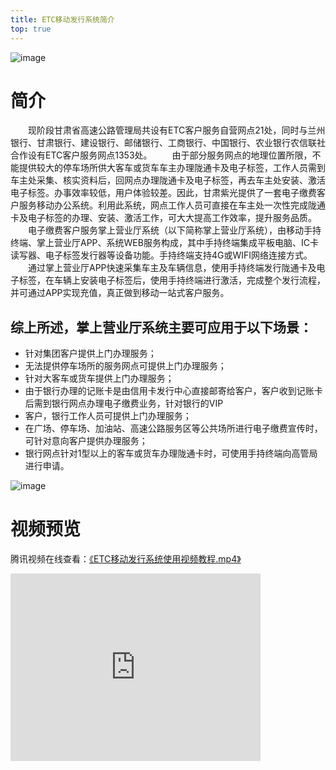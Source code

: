 ```yaml
---
title: ETC移动发行系统简介
top: true
---
```


![image](https://epaypad.github.io/pub-images/banner1.jpg)

# 简介
&emsp;&emsp;现阶段甘肃省高速公路管理局共设有ETC客户服务自营网点21处，同时与兰州银行、甘肃银行、建设银行、邮储银行、工商银行、中国银行、农业银行农信联社合作设有ETC客户服务网点1353处。
&emsp;&emsp;由于部分服务网点的地理位置所限，不能提供较大的停车场所供大客车或货车车主办理陇通卡及电子标签，工作人员需到车主处采集、核实资料后，回网点办理陇通卡及电子标签，再去车主处安装、激活电子标签。办事效率较低，用户体验较差。因此，甘肃紫光提供了一套电子缴费客户服务移动办公系统。利用此系统，网点工作人员可直接在车主处一次性完成陇通卡及电子标签的办理、安装、激活工作，可大大提高工作效率，提升服务品质。
&emsp;&emsp;电子缴费客户服务掌上营业厅系统（以下简称掌上营业厅系统），由移动手持终端、掌上营业厅APP、系统WEB服务构成，其中手持终端集成平板电脑、IC卡读写器、电子标签发行器等设备功能。手持终端支持4G或WIFI网络连接方式。
&emsp;&emsp;通过掌上营业厅APP快速采集车主及车辆信息，使用手持终端发行陇通卡及电子标签，在车辆上安装电子标签后，使用手持终端进行激活，完成整个发行流程，并可通过APP实现充值，真正做到移动一站式客户服务。

## 综上所述，掌上营业厅系统主要可应用于以下场景：
* 针对集团客户提供上门办理服务；
* 无法提供停车场所的服务网点可提供上门办理服务；
* 针对大客车或货车提供上门办理服务；
* 由于银行办理的记账卡是由信用卡发行中心直接邮寄给客户，客户收到记账卡后需到银行网点办理电子缴费业务，针对银行的VIP
* 客户，银行工作人员可提供上门办理服务；
* 在广场、停车场、加油站、高速公路服务区等公共场所进行电子缴费宣传时，可针对意向客户提供办理服务；
* 银行网点针对1型以上的客车或货车办理陇通卡时，可使用手持终端向高管局进行申请。

![image](https://epaypad.github.io/pub-images/banner3.jpg)

# 视频预览
腾讯视频在线查看：<a href="https://v.qq.com/x/page/v0747nb2da6.html" target="_blank">《ETC移动发行系统使用视频教程.mp4》</a>
<iframe align="center" src="https://v.qq.com/txp/iframe/player.html?vid=v0747nb2da6" frameborder="0" width="400" height="300" allowfullscreen="true"></iframe>